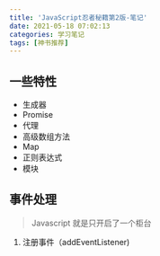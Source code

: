 ```yaml
---
title: 'JavaScript忍者秘籍第2版-笔记'
date: 2021-05-18 07:02:13
categories: 学习笔记
tags: [神书推荐]
---
```


## 一些特性

* 生成器
* Promise
* 代理
* 高级数组方法
* Map
* 正则表达式
* 模块

## 事件处理

>Javascript 就是只开启了一个柜台

1. 注册事件（addEventListener)
